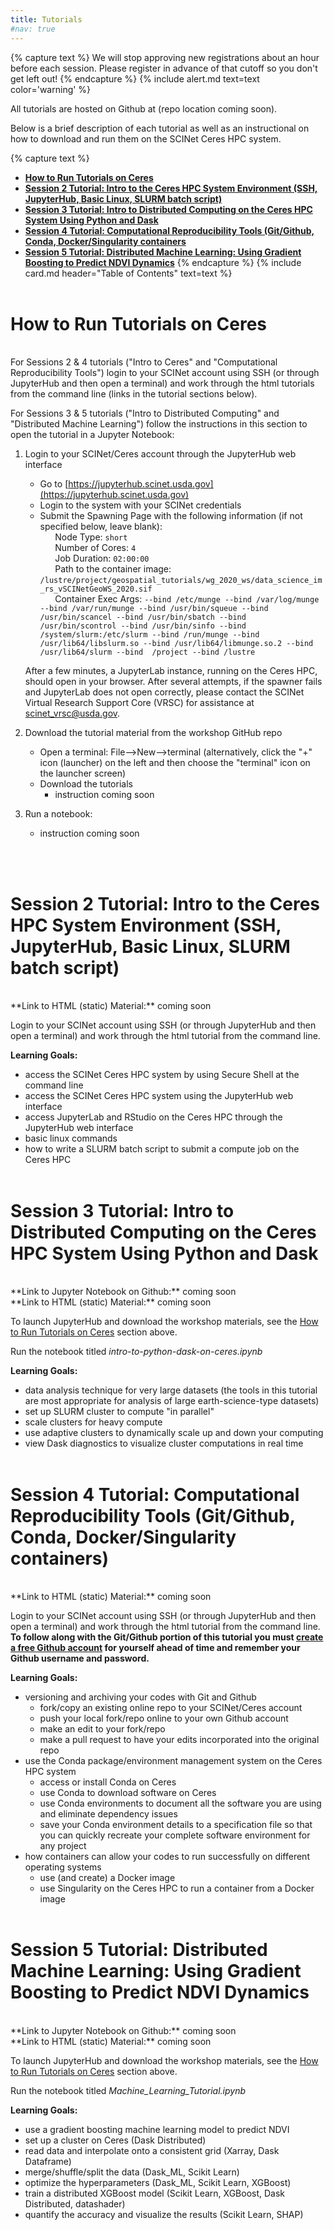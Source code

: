 ```yaml
---
title: Tutorials
#nav: true
---
```


{% capture text %}
We will stop approving new registrations about an hour before each session. Please register in advance of that cutoff so you don't get left out!
{% endcapture %} 
{% include alert.md text=text color='warning' %}

All tutorials are hosted on Github at (repo location coming soon). 

Below is a brief description of each tutorial as well as an instructional on how to download and run them on the SCINet Ceres HPC system.

{% capture text %}
* [**How to Run Tutorials on Ceres**](#how-to-run-tutorials-on-ceres)
* [**Session 2 Tutorial: Intro to the Ceres HPC System Environment (SSH, JupyterHub, Basic Linux, SLURM batch script)**](#session-2-tutorial-intro-to-the-ceres-hpc-system-environment-ssh-jupyterhub-basic-linux-slurm-batch-script)
* [**Session 3 Tutorial: Intro to Distributed Computing on the Ceres HPC System Using Python and Dask**](#session-3-tutorial-intro-to-distributed-computing-on-the-ceres-hpc-system-using-python-and-dask) 
* [**Session 4 Tutorial: Computational Reproducibility Tools (Git/Github, Conda, Docker/Singularity containers**](#session-4-tutorial-computational-reproducibility-tools-git-github-conda-docker-singularity-containers) 
* [**Session 5 Tutorial: Distributed Machine Learning: Using Gradient Boosting to Predict NDVI Dynamics**](#session-5-tutorial-distributed-machine-learning-using-gradient-boosting-to-predict-ndvi-dynamics)
{% endcapture %}
{% include card.md header="Table of Contents" text=text %}
<br><br>

# How to Run Tutorials on Ceres
<br>
For Sessions 2 & 4 tutorials ("Intro to Ceres" and "Computational Reproducibility Tools") login to your SCINet account using SSH (or through JupyterHub and then open a terminal) and work through the html tutorials from the command line (links in the tutorial sections below).

For Sessions 3 & 5 tutorials ("Intro to Distributed Computing" and "Distributed Machine Learning") follow the instructions in this section to open the tutorial in a Jupyter Notebook:

1. Login to your SCINet/Ceres account through the JupyterHub web interface
   * Go to [https://jupyterhub.scinet.usda.gov](https://jupyterhub.scinet.usda.gov)
   * Login to the system with your SCINet credentials
   * Submit the Spawning Page with the following information (if not specified below, leave blank):<br>
   &nbsp;&nbsp;&nbsp;&nbsp;&nbsp;&nbsp;Node Type: ```short```<br>
   &nbsp;&nbsp;&nbsp;&nbsp;&nbsp;&nbsp;Number of Cores: ```4```<br>
   &nbsp;&nbsp;&nbsp;&nbsp;&nbsp;&nbsp;Job Duration: ```02:00:00```<br>
   &nbsp;&nbsp;&nbsp;&nbsp;&nbsp;&nbsp;Path to the container image: ```/lustre/project/geospatial_tutorials/wg_2020_ws/data_science_im_rs_vSCINetGeoWS_2020.sif```<br>
   &nbsp;&nbsp;&nbsp;&nbsp;&nbsp;&nbsp;Container Exec Args: ```--bind /etc/munge --bind /var/log/munge --bind /var/run/munge --bind /usr/bin/squeue --bind /usr/bin/scancel --bind /usr/bin/sbatch --bind /usr/bin/scontrol --bind /usr/bin/sinfo --bind /system/slurm:/etc/slurm --bind /run/munge --bind /usr/lib64/libslurm.so --bind /usr/lib64/libmunge.so.2 --bind /usr/lib64/slurm --bind  /project --bind /lustre```
   
    After a few minutes, a JupyterLab instance, running on the Ceres HPC, should open in your browser. After several attempts, if the spawner fails and JupyterLab does not open correctly, please contact the SCINet Virtual Research Support Core (VRSC) for assistance at scinet_vrsc@usda.gov.

2. Download the tutorial material from the workshop GitHub repo
   * Open a terminal: File-->New-->terminal (alternatively, click the "+" icon (launcher) on the left and then choose the "terminal" icon on the launcher screen) 
   * Download the tutorials
      * instruction coming soon 
      <!-- ```bash
      git clone --single-branch https://github.com/kerriegeil/SCINET-GEOSPATIAL-RESEARCH-WG.git
      ```-->
3. Run a notebook:
   * instruction coming soon 
  
<!--
   * You should now see a folder (file system extension on the left hand side of JuputerLab) titled *SCINET-GEOSPATIAL-RESEARCH-WG*.
   * Navigate to ```/SCINET-GEOSPATIAL-RESEARCH-WG/tutorials/```
   * Open the desired tutorial
   * Select the py_geo kernel (upper right corner in the notebook)
   * Execute blocks of script by clicking the "play" icon in the notebook or typing Shift+Enter 
-->
<br><br>

# Session 2 Tutorial: Intro to the Ceres HPC System Environment (SSH, JupyterHub, Basic Linux, SLURM batch script)
<br>
**Link to HTML (static) Material:** coming soon <!--[Session 2 Tutorial](/link-to-tutorial)--><br>

 Login to your SCINet account using SSH (or through JupyterHub and then open a terminal) and work through the html tutorial from the command line.

**Learning Goals:**

- access the SCINet Ceres HPC system by using Secure Shell at the command line
- access the SCINet Ceres HPC system using the JupyterHub web interface
- access JupyterLab and RStudio on the Ceres HPC through the JupyterHub web interface
- basic linux commands
- how to write a SLURM batch script to submit a compute job on the Ceres HPC
<br><br>

# Session 3 Tutorial: Intro to Distributed Computing on the Ceres HPC System Using Python and Dask
<br>
**Link to Jupyter Notebook on Github:** coming soon <br>
**Link to HTML (static) Material:** coming soon <!--[Session 3 Tutorial](/link-to-tutorial)--><br>

To launch JupyterHub and download the workshop materials, see the [How to Run Tutorials on Ceres](#how-to-run-tutorials-on-ceres) section above.

Run the notebook titled *intro-to-python-dask-on-ceres.ipynb*

**Learning Goals:**

- data analysis technique for very large datasets (the tools in this tutorial are most appropriate for analysis of large earth-science-type datasets)
- set up SLURM cluster to compute "in parallel"
- scale clusters for heavy compute
- use adaptive clusters to dynamically scale up and down your computing
- view Dask diagnostics to visualize cluster computations in real time
<br><br>

# Session 4 Tutorial: Computational Reproducibility Tools (Git/Github, Conda, Docker/Singularity containers)
<br>
**Link to HTML (static) Material:** coming soon <!--[Session 4 Tutorial](/link-to-tutorial)--><br>

 Login to your SCINet account using SSH (or through JupyterHub and then open a terminal) and work through the html tutorial from the command line. **To follow along with the Git/Github portion of this tutorial you must [create a free Github account](https://github.com/join) for yourself ahead of time and remember your Github username and password.**

**Learning Goals:**

- versioning and archiving your codes with Git and Github
    - fork/copy an existing online repo to your SCINet/Ceres account
    - push your local fork/repo online to your own Github account
    - make an edit to your fork/repo
    - make a pull request to have your edits incorporated into the original repo
- use the Conda package/environment management system on the Ceres HPC system
    - access or install Conda on Ceres
    - use Conda to download software on Ceres
    - use Conda environments to document all the software you are using and eliminate dependency issues
    - save your Conda environment details to a specification file so that you can quickly recreate your complete software environment for any project
- how containers can allow your codes to run successfully on different operating systems
    - use (and create) a Docker image
    - use Singularity on the Ceres HPC to run a container from a Docker image
<br><br>

# Session 5 Tutorial: Distributed Machine Learning: Using Gradient Boosting to Predict NDVI Dynamics
<br>
**Link to Jupyter Notebook on Github:** coming soon <br>
**Link to HTML (static) Material:** coming soon <!--[Session 5 Tutorial](/link-to-tutorial)--><br>

To launch JupyterHub and download the workshop materials, see the [How to Run Tutorials on Ceres](#how-to-run-tutorials-on-ceres) section above.

Run the notebook titled *Machine_Learning_Tutorial.ipynb*

**Learning Goals:**

- use a gradient boosting machine learning model to predict NDVI
- set up a cluster on Ceres (Dask Distributed)
- read data and interpolate onto a consistent grid (Xarray, Dask Dataframe)
- merge/shuffle/split the data (Dask_ML, Scikit Learn)
- optimize the hyperparameters (Dask_ML, Scikit Learn, XGBoost)
- train a distributed XGBoost model (Scikit Learn, XGBoost, Dask Distributed, datashader)
- quantify the accuracy and visualize the results (Scikit Learn, SHAP)
